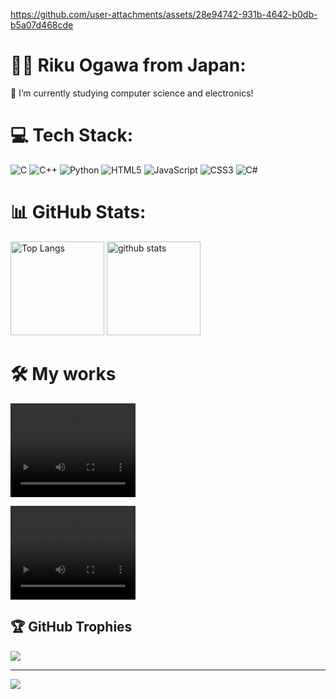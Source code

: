 
https://github.com/user-attachments/assets/28e94742-931b-4642-b0db-b5a07d468cde
# 	:man_student:  Riku Ogawa from Japan:
🔭 I’m currently studying computer science and electronics!


# 💻 Tech Stack:
![C](https://img.shields.io/badge/c-%2300599C.svg?style=for-the-badge&logo=c&logoColor=white) ![C++](https://img.shields.io/badge/c++-%2300599C.svg?style=for-the-badge&logo=c%2B%2B&logoColor=white) ![Python](https://img.shields.io/badge/python-3670A0?style=for-the-badge&logo=python&logoColor=ffdd54)   ![HTML5](https://img.shields.io/badge/html5-%23E34F26.svg?style=for-the-badge&logo=html5&logoColor=white) ![JavaScript](https://img.shields.io/badge/javascript-%23323330.svg?style=for-the-badge&logo=javascript&logoColor=%23F7DF1E) ![CSS3](https://img.shields.io/badge/css3-%231572B6.svg?style=for-the-badge&logo=css3&logoColor=white) ![C#](https://img.shields.io/badge/c%23-%23239120.svg?style=for-the-badge&logo=csharp&logoColor=white)
# 📊 GitHub Stats:
<p align="left"> 
  <img alt="Top Langs" height="150px" src="https://github-readme-stats.vercel.app/api?username=matapaku&theme=dark&hide_border=false&include_all_commits=false&count_private=true" />
  <img alt="github stats" height="150px" src="https://github-readme-stats.vercel.app/api/top-langs/?username=matapaku&theme=dark&hide_border=false&include_all_commits=false&count_private=true&layout=compact" />
</p>


# :hammer_and_wrench: My works
<p align="left"> 
  <video height="150px" width="200px"src="https://github.com/user-attachments/assets/5aedfe55-0d25-40cf-b019-44a4447a0556" controls></video>
</p>

<p align="left"> 
  <video height="150px" width="200px"src="https://github.com/user-attachments/assets/679aa33d-372d-4217-a944-0070332948ca" controls></video>
</p>









## 🏆 GitHub Trophies
![](https://github-profile-trophy.vercel.app/?username=matapaku&theme=radical&no-frame=false&no-bg=true&margin-w=4)

---
[![](https://visitcount.itsvg.in/api?id=matapaku&icon=0&color=0)](https://visitcount.itsvg.in)

<!-- Proudly created with GPRM ( https://gprm.itsvg.in ) -->



